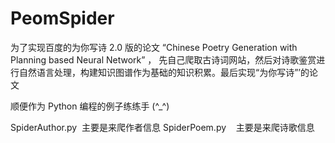 # PeomSpider
为了实现百度的为你写诗 2.0 版的论文 “Chinese Poetry Generation with Planning based Neural Network” ， 先自己爬取古诗词网站，然后对诗歌鉴赏进行自然语言处理，构建知识图谱作为基础的知识积累。最后实现“为你写诗”’的论文

顺便作为 Python 编程的例子练练手 (^_^)

SpiderAuthor.py  主要是来爬作者信息
SpiderPoem.py    主要是来爬诗歌信息
